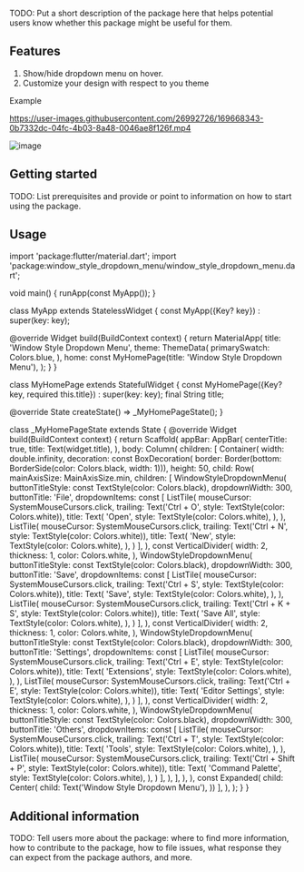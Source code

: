 <!-- 
This README describes the package. If you publish this package to pub.dev,
this README's contents appear on the landing page for your package.

For information about how to write a good package README, see the guide for
[writing package pages](https://dart.dev/guides/libraries/writing-package-pages). 

For general information about developing packages, see the Dart guide for
[creating packages](https://dart.dev/guides/libraries/create-library-packages)
and the Flutter guide for
[developing packages and plugins](https://flutter.dev/developing-packages). 
-->

TODO: Put a short description of the package here that helps potential users
know whether this package might be useful for them.

## Features

1. Show/hide dropdown menu on hover.
2. Customize your design with respect to you theme

Example

https://user-images.githubusercontent.com/26992726/169668343-0b7332dc-04fc-4b03-8a48-0046ae8f126f.mp4

![image](https://user-images.githubusercontent.com/26992726/169668224-8175ae0e-466e-419d-8fac-f27b496d7b24.png)

## Getting started

TODO: List prerequisites and provide or point to information on how to
start using the package.

## Usage

import 'package:flutter/material.dart';
import 'package:window_style_dropdown_menu/window_style_dropdown_menu.dart';

void main() {
  runApp(const MyApp());
}

class MyApp extends StatelessWidget {
  const MyApp({Key? key}) : super(key: key);

  @override
  Widget build(BuildContext context) {
    return MaterialApp(
      title: 'Window Style Dropdown Menu',
      theme: ThemeData(
        primarySwatch: Colors.blue,
      ),
      home: const MyHomePage(title: 'Window Style Dropdown Menu'),
    );
  }
}

class MyHomePage extends StatefulWidget {
  const MyHomePage({Key? key, required this.title}) : super(key: key);
  final String title;

  @override
  State<MyHomePage> createState() => _MyHomePageState();
}

class _MyHomePageState extends State<MyHomePage> {
  @override
  Widget build(BuildContext context) {
    return Scaffold(
      appBar: AppBar(
        centerTitle: true,
        title: Text(widget.title),
      ),
      body: Column(
        children: [
          Container(
            width: double.infinity,
            decoration: const BoxDecoration(
                border:
                    Border(bottom: BorderSide(color: Colors.black, width: 1))),
            height: 50,
            child: Row(
              mainAxisSize: MainAxisSize.min,
              children: [
                WindowStyleDropdownMenu(
                  buttonTitleStyle: const TextStyle(color: Colors.black),
                  dropdownWidth: 300,
                  buttonTitle: 'File',
                  dropdownItems: const [
                    ListTile(
                      mouseCursor: SystemMouseCursors.click,
                      trailing: Text('Ctrl + O',
                          style: TextStyle(color: Colors.white)),
                      title: Text(
                        'Open',
                        style: TextStyle(color: Colors.white),
                      ),
                    ),
                    ListTile(
                      mouseCursor: SystemMouseCursors.click,
                      trailing: Text('Ctrl + N',
                          style: TextStyle(color: Colors.white)),
                      title: Text(
                        'New',
                        style: TextStyle(color: Colors.white),
                      ),
                    )
                  ],
                ),
                const VerticalDivider(
                  width: 2,
                  thickness: 1,
                  color: Colors.white,
                ),
                WindowStyleDropdownMenu(
                  buttonTitleStyle: const TextStyle(color: Colors.black),
                  dropdownWidth: 300,
                  buttonTitle: 'Save',
                  dropdownItems: const [
                    ListTile(
                      mouseCursor: SystemMouseCursors.click,
                      trailing: Text('Ctrl + S',
                          style: TextStyle(color: Colors.white)),
                      title: Text(
                        'Save',
                        style: TextStyle(color: Colors.white),
                      ),
                    ),
                    ListTile(
                      mouseCursor: SystemMouseCursors.click,
                      trailing: Text('Ctrl + K + S',
                          style: TextStyle(color: Colors.white)),
                      title: Text(
                        'Save All',
                        style: TextStyle(color: Colors.white),
                      ),
                    )
                  ],
                ),
                const VerticalDivider(
                  width: 2,
                  thickness: 1,
                  color: Colors.white,
                ),
                WindowStyleDropdownMenu(
                  buttonTitleStyle: const TextStyle(color: Colors.black),
                  dropdownWidth: 300,
                  buttonTitle: 'Settings',
                  dropdownItems: const [
                    ListTile(
                      mouseCursor: SystemMouseCursors.click,
                      trailing: Text('Ctrl + E',
                          style: TextStyle(color: Colors.white)),
                      title: Text(
                        'Extensions',
                        style: TextStyle(color: Colors.white),
                      ),
                    ),
                    ListTile(
                      mouseCursor: SystemMouseCursors.click,
                      trailing: Text('Ctrl + E',
                          style: TextStyle(color: Colors.white)),
                      title: Text(
                        'Editor Settings',
                        style: TextStyle(color: Colors.white),
                      ),
                    )
                  ],
                ),
                const VerticalDivider(
                  width: 2,
                  thickness: 1,
                  color: Colors.white,
                ),
                WindowStyleDropdownMenu(
                  buttonTitleStyle: const TextStyle(color: Colors.black),
                  dropdownWidth: 300,
                  buttonTitle: 'Others',
                  dropdownItems: const [
                    ListTile(
                      mouseCursor: SystemMouseCursors.click,
                      trailing: Text('Ctrl + T',
                          style: TextStyle(color: Colors.white)),
                      title: Text(
                        'Tools',
                        style: TextStyle(color: Colors.white),
                      ),
                    ),
                    ListTile(
                      mouseCursor: SystemMouseCursors.click,
                      trailing: Text('Ctrl + Shift + P',
                          style: TextStyle(color: Colors.white)),
                      title: Text(
                        'Command Palette',
                        style: TextStyle(color: Colors.white),
                      ),
                    )
                  ],
                ),
              ],
            ),
          ),
          const Expanded(
              child: Center(
            child: Text('Window Style Dropdown Menu'),
          ))
        ],
      ),
    );
  }
}


## Additional information

TODO: Tell users more about the package: where to find more information, how to 
contribute to the package, how to file issues, what response they can expect 
from the package authors, and more.
